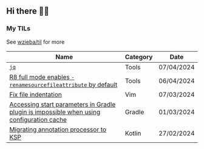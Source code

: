 ## Hi there 👋🏼

### My TILs

See [wzieba/til](https://github.com/wzieba/til) for more
<!-- blog ends -->
| Name | Category | Date |
| ---- | -------- | ---- |
| [`jq`](https://github.com/wzieba/til/blob/master/Tools/jq.md) | Tools | 07/04/2024 |
| [R8 full mode enables `-renamesourcefileattribute` by default](https://github.com/wzieba/til/blob/master/Tools/r8-full-mode-renamesourcefileattribute.md) | Tools | 06/04/2024 |
| [Fix file indentation](https://github.com/wzieba/til/blob/master/Vim/fix-file-indentation.md) | Vim | 07/03/2024 |
| [Accessing start parameters in Gradle plugin is impossible when using configuration cache](https://github.com/wzieba/til/blob/master/Gradle/accessing-some-properties-is-not-possible-with-cc.md) | Gradle | 01/03/2024 |
| [Migrating annotation processor to KSP](https://github.com/wzieba/til/blob/master/Kotlin/ksp-migration.md) | Kotlin | 27/02/2024 |
